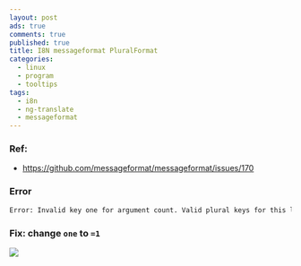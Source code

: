 ```yaml
---
layout: post
ads: true
comments: true
published: true
title: I8N messageformat PluralFormat
categories:
  - linux
  - program
  - tooltips
tags:
  - i8n
  - ng-translate
  - messageformat
---
```

### Ref:

- https://github.com/messageformat/messageformat/issues/170

### Error

```bash
Error: Invalid key one for argument count. Valid plural keys for this locale are other, and explicit keys like =0.
```

### Fix: change `one` to `=1`

  ![](https://i.imgur.com/ZZ5uYjy.png)
